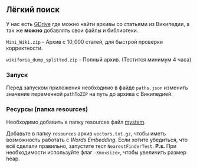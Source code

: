 ## Лёгкий поиск

У нас есть [GDrive][1] где можно найти архивы со статьями из Википедии,
 а так же **можно** добавлять свои файлы и библиотеки.
 
`Mini_Wiki.zip` - Архив с 10_000 статей, для быстрой проверки корректности.

`wikiforia_dump_splitted.zip` - Полный архив. (Тестится минимум 4 часа)


### Запуск

Перед запуском приложения необходимо в файде `paths.json` изменить значение переменной `pathToZIP` на путь до архива с Википедией. 


### Ресурсы (папка resources)

Необходимо добавить в папку resources файл [mystem][2].

Добавьте в папку `resources` архив `vectors.txt.gz`, чтобы иметь возможность
работать с *Words Embedding*. Если хотите убедиться, что всё сделали правильно, запустите тест `NearestFinderTest`. 
**P.s.** При необходимости используйте флаг `-Xmx<size>`, чтобы увеличить размер heap.

[1]: https://drive.google.com/drive/folders/1JGMrne_8oFg5V6bvbEb88nTbRJ830u1C?usp=sharing
[2]: https://tech.yandex.ru/mystem/
